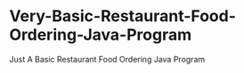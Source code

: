 # Very-Basic-Restaurant-Food-Ordering-Java-Program
Just A Basic Restaurant Food Ordering Java Program
